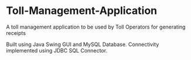 # Toll-Management-Application
A toll management application to be used by Toll Operators for generating receipts

Built using Java Swing GUI and MySQL Database. Connectivity implemented using JDBC SQL Connector.
